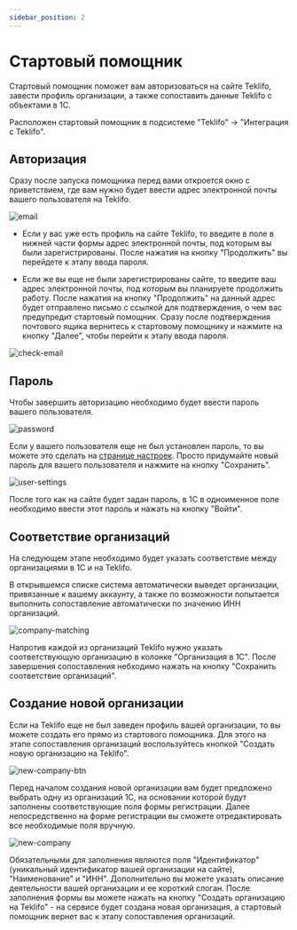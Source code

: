 ```yaml
---
sidebar_position: 2
---
```


# Стартовый помощник

Стартовый помощник поможет вам авторизоваться на сайте Teklifo, завести профиль организации, а также сопоставить данные Teklifo с объектами в 1С.

Расположен стартовый помощник в подсистеме "Teklifo" → "Интеграция с Teklifo".

## Авторизация

Сразу после запуска помощника перед вами откроется окно с приветствием, где вам нужно будет ввести адрес электронной почты вашего пользователя на Teklifo.

![email](./img/starter/email.png)

- Если у вас уже есть профиль на сайте Teklifo, то введите в поле в нижней части формы адрес электронной почты, под которым вы были зарегистрированы. После нажатия на кнопку "Продолжить" вы перейдете к этапу ввода пароля.

- Если же вы еще не были зарегистрированы сайте, то введите ваш адрес электронной почты, под которым вы планируете продолжить работу. После нажатия на кнопку "Продолжить" на данный адрес будет отправлено письмо с ссылкой для подтверждения, о чем вас предупредит стартовый помощник. Сразу после подтверждения почтового ящика вернитесь к стартовому помощнику и нажмите на кнопку "Далее", чтобы перейти к этапу ввода пароля.

![check-email](./img/starter/check-email.png)

## Пароль

Чтобы завершить авторизацию необходимо будет ввести пароль вашего пользователя.

![password](./img/starter/password.png)

Если у вашего пользователя еще не был установлен пароль, то вы можете это сделать на [странице настроек](https://teklifo.com/ru/settings). Просто придумайте новый пароль для вашего пользователя и нажмите на кнопку "Сохранить".

![user-settings](./img/starter/user-settings.png)

После того как на сайте будет задан пароль, в 1С в одноименное поле необходимо ввести этот пароль и нажать на кнопку "Войти".

## Соответствие организаций

На следующем этапе необходимо будет указать соответствие между организациями в 1С и на Teklifo.

В открывшемся списке система автоматически выведет организации, привязанные к вашему аккаунту, а также по возможности попытается выполнить сопоставление автоматически по значению ИНН организаций.

![company-matching](./img/starter/company-matching.png)

Напротив каждой из организаций Teklifo нужно указать соответствующую организацию в колонке "Организация в 1С". После завершения сопоставления небходимо нажать на кнопку "Сохранить соответствие организаций".

## Создание новой организации

Если на Teklifo еще не был заведен профиль вашей организации, то вы можете создать его прямо из стартового помощника. Для этого на этапе сопоставления организаций воспользуйтесь кнопкой "Создать новую организацию на Teklifo".

![new-company-btn](./img/starter/new-company-btn.png)

Перед началом создания новой организации вам будет предложено выбрать одну из организаций 1С, на основании которой будут заполнены соответствующие поля формы регистрации. Далее непосредственно на форме регистрации вы сможете отредактировать все необходимые поля вручную.

![new-company](./img/starter/new-company.png)

Обязательными для заполнения являются поля "Идентификатор" (уникальный идентификатор вашей организации на сайте), "Наименование" и "ИНН". Дополнительно вы можете указать описание деятельности вашей организации и ее короткий слоган. После заполнения формы вы можете нажать на кнопку "Создать организацию на Teklifo" - на сервисе будет создана новая организация, а стартовый помощник вернет вас к этапу сопоставления организаций.
